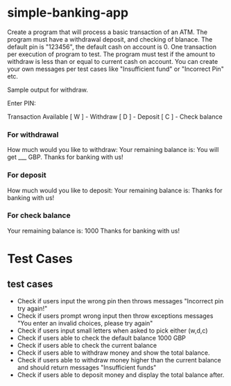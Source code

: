 # simple-banking-app

Create a program that will process a basic transaction of an ATM. The program must have a withdrawal deposit, and checking of blanace.
The default pin is "123456", the default cash on account is 0. 
One transaction per execution of program to test.
The program must test if the amount to withdraw is less than or equal to current cash on account.
You can create your own messages per test cases like "Insufficient fund" or "Incorrect Pin" etc.

Sample output for withdraw.

Enter PIN:

Transaction Available
[ W ] - Withdraw
[ D ] - Deposit
[ C ] - Check balance

### For withdrawal
How much would you like to withdraw:
Your remaining balance is:
You will get ___ GBP.
Thanks for banking with us!

### For deposit
How much would you like to deposit:
Your remaining balance is:
Thanks for banking with us!

### For check balance
Your remaining balance is: 1000
Thanks for banking with us!

# Test Cases

## test cases
- Check if users input the wrong pin then throws messages "Incorrect pin try again!"
- Check if users prompt wrong input then throw exceptions messages "You enter an invalid choices, please try again"
- Check if users input small letters when asked to pick either (w,d,c)
- Check if users able to check the default balance 1000 GBP
- Check if users able to check the current balance 
- Check if users able to withdraw money and show the total balance.
- Check if users able to withdraw money higher than the current balance and should return messages "Insufficient funds"
- Check if users able to deposit money and display the total balance after. 



